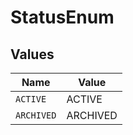# StatusEnum


## Values

| Name       | Value      |
| ---------- | ---------- |
| `ACTIVE`   | ACTIVE     |
| `ARCHIVED` | ARCHIVED   |